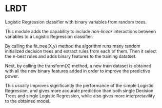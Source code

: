 # LRDT

Logistic Regression classifier with binary variables from random trees.

This module adds the capability to include *non-linear* interactions between variables to a Logistic Regression classifier.

By calling the fit_tree(X,y) method the algorithm runs many random initialized decision trees and extract rules from each of them.
Then it select the n-best rules and adds binary features to the training datatset.

Next, by calling the transform(X) method, a new train dataset is obtained with all the new binary features added in order to improve the predictive power.

This usually improves significantly the performance of the simple Logistic Regression, and gives more accurate prediction than both single Decision Trees and single Logistic Regression, while also gives more interpretavility to the obtained model.


